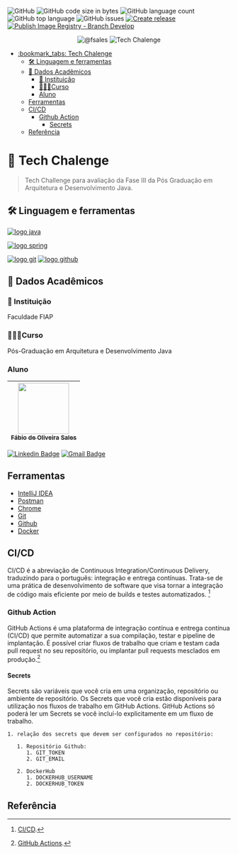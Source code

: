 ![GitHub](https://img.shields.io/github/license/fsales/fiap-tech-chalenge-fase3)
![GitHub code size in bytes](https://img.shields.io/github/languages/code-size/fsales/fiap-tech-chalenge-fase3)
![GitHub language count](https://img.shields.io/github/languages/count/fsales/fiap-tech-chalenge-fase3)
![GitHub top language](https://img.shields.io/github/languages/top/fsales/fiap-tech-chalenge-fase3)
![GitHub issues](https://img.shields.io/github/issues/fsales/fiap-tech-chalenge-fase3)
[![Create release](https://github.com/fsales/fiap-tech-chalenge-fase3/actions/workflows/create-release.yml/badge.svg)](https://github.com/fsales/fiap-tech-chalenge-fase3/actions/workflows/create-release.yml)
[![Publish Image Registry - Branch Develop](https://github.com/fsales/fiap-tech-chalenge-fase3/actions/workflows/git-flow-publish-image-develop.yml/badge.svg)](https://github.com/fsales/fiap-tech-chalenge-fase3/actions/workflows/git-flow-publish-image-develop.yml)


<p align="center">
 <img src="https://img.shields.io/static/v1?label=GitHub&message=@fsales&color=8257E5&labelColor=000000" alt="@fsales" />
 <img src="https://img.shields.io/static/v1?label=Tipo&message=Tech%20Chalenge&color=8257E5&labelColor=000000" alt="Tech Chalenge" />
</p>

- [:bookmark\_tabs: Tech Chalenge](#bookmark_tabs-tech-chalenge)
  - [🛠️ Linguagem e ferramentas](#️-linguagem-e-ferramentas)
  - [🏫 Dados Acadêmicos](#-dados-acadêmicos)
    - [🏬 Instituição](#-instituição)
    - [🧑🏻‍🎓Curso](#curso)
    - [Aluno](#aluno)
  - [Ferramentas](#ferramentas)
  - [CI/CD](#cicd)
    - [Github Action](#github-action)
      - [Secrets](#secrets)
  - [Referência](#referência)
# :bookmark_tabs: Tech Chalenge

> Tech Challenge para avaliação da Fase III da Pós Graduação em Arquitetura e Desenvolvimento Java.

## 🛠️ Linguagem e ferramentas

[![logo java](https://img.shields.io/badge/Java-ED8B00?style=for-the-badge&logo=kofi&logoColor=white)](#)

[![logo spring](https://img.shields.io/badge/Spring-6DB33F?style=for-the-badge&logo=spring&logoColor=white)](#)

 [![logo git](https://img.shields.io/badge/GIT-E44C30?style=for-the-badge&logo=git&logoColor=white)](#) [![logo github](https://img.shields.io/badge/GitHub-100000?style=for-the-badge&logo=github&logoColor=white)](#)

## 🏫 Dados Acadêmicos

### 🏬 Instituição

Faculdade FIAP

### 🧑🏻‍🎓Curso

Pós-Graduação em Arquitetura e Desenvolvimento Java

### Aluno

| [<img src="https://avatars.githubusercontent.com/u/816101?v=4" width=115><br><sub>Fábio de Oliveira Sales</sub>](https://github.com/fsales) |
| :---: |

[![Linkedin Badge](https://img.shields.io/badge/-Fábio%20Sales-blue?style=flat-square&logo=Linkedin&logoColor=white&link=https://www.linkedin.com/in/fabio-oliveira-sales/)](https://www.linkedin.com/in/fabio-oliveira-sales/)
[![Gmail Badge](https://img.shields.io/badge/-fabio.oliveira.sales@gmail.com-c14438?style=flat-square&logo=Gmail&logoColor=white&link=mailto:fabio.oliveira.sales@gmail.com)](mailto:fabio.oliveira.sales@gmail.com)

## Ferramentas

- [IntelliJ IDEA](https://www.jetbrains.com/pt-br/idea/)
- [Postman](https://www.postman.com/)
- [Chrome](https://www.google.pt/intl/pt-PT/chrome/?brand=FKPE&gclid=EAIaIQobChMI8cT_xsr1_wIVA2GRCh0hxwthEAAYASAAEgK0h_D_BwE&gclsrc=aw.ds)
- [Git](https://git-scm.com/)
- [Github](https://github.com)
- [Docker](https://docker.com)

## CI/CD


  CI/CD é a abreviação de Continuous Integration/Continuous Delivery, traduzindo para o português: integração e entrega contínuas. 
Trata-se de uma prática de desenvolvimento de software que visa tornar a integração de código mais eficiente por meio de builds e testes automatizados. [^1]
    

### Github Action


  GitHub Actions é uma plataforma de integração contínua e entrega contínua (CI/CD) que permite automatizar a sua compilação, testar e pipeline de implantação.
É possível criar fluxos de trabalho que criam e testam cada pull request no seu repositório, ou implantar pull requests mesclados em produção.[^2]
    

#### Secrets


 Secrets são variáveis que você cria em uma organização, repositório ou ambiente de repositório. Os Secrets que você cria estão disponíveis 
para utilização nos fluxos de trabalho em GitHub Actions. GitHub Actions só poderá ler um Secrets se você incluí-lo explicitamente em um fluxo de trabalho.

    1. relação dos secrets que devem ser configurados no repositório:

       1. Repositório Github:
          1. GIT_TOKEN 
          2. GIT_EMAIL

       2. DockerHub
          1. DOCKERHUB_USERNAME
          2. DOCKERHUB_TOKEN

## Referência

[^1]: [CI/CD](<https://www.redhat.com/pt-br/topics/devops/what-is-ci-cd#:~:text=CI%2FCD%20%C3%A9%20a%20abrevia%C3%A7%C3%A3o,de%20builds%20e%20testes%20automatizados.>).
[^2]: [GitHub Actions](<https://docs.github.com/pt/actions/learn-github-actions/understanding-github-actions>).
